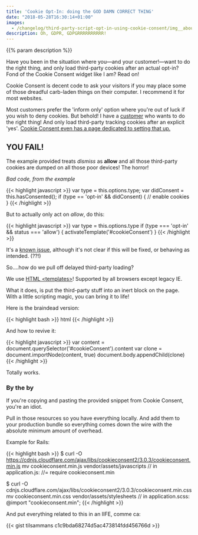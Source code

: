 ```yaml
---
title: 'Cookie Opt-In: doing the GOD DAMN CORRECT THING'
date: "2018-05-28T16:30:14+01:00"
images:
  - /changelog/third-party-script-opt-in-using-cookie-consent/img__about-cookie-consent-1-1-1024x588.png
description: Oh, GDPR, GDPGRRRRRRRRRR!
---
```

{{% param description %}}

Have you been in the situation where you—and your
customer!—want to do the right thing, and only load third-party cookies after
an actual opt-in? Fond of the Cookie Consent widget like I am? Read on!

Cookie Consent is decent code to ask your visitors if you may place some
of those dreadful carb-laden things on their computer. I recommend it for
most websites.

Most customers prefer the 'inform only' option where you're out of luck if
you wish to deny cookies. But behold! I have a [customer](http://www.blitts.nl) who wants to do
the right thing! And only load third-party tracking cookies after an explicit
'yes'. [Cookie Consent even has a page dedicated to setting that up.](https://www.osano.com/cookieconsent/documentation/disabling-cookies/)

## YOU FAIL!

The example provided treats _dismiss_ as **allow** and all those third-party
cookies are dumped on all those poor devices! The horror!


*Bad code, from the example*

{{< highlight javascript >}}
var type = this.options.type;
  var didConsent = this.hasConsented();
  if (type == 'opt-in' && didConsent) {
    // enable cookies
  }
{{< /highlight >}}

But to actually only act on _allow_, do this:

{{< highlight javascript >}}
var type = this.options.type
if (type === 'opt-in' && status === 'allow') {
  activateTemplate('#cookieConsent')
}
{{< /highlight >}}

It's a [known issue](https://github.com/insites/cookieconsent/issues/254), although
it's not clear if this will be fixed, or behaving as intended. (??!)

So....how do we pull off delayed third-party loading?

We use [HTML \<templates>](https://www.html5rocks.com/en/tutorials/webcomponents/template/)! Supported by all browsers except legacy IE.

What it does, is put the third-party stuff into an inert block on the page.
With a little scripting magic, you can bring it to life!

Here is the braindead version:

{{< highlight bash >}} html
<template id="cookieConsent">
  <script type="text/javascript">
    (function() {
        var ga = document.createElement('script');
        // ... etc
    })()
  </script>
</template>
{{< /highlight >}}

And how to revive it:

{{< highlight javascript >}}
var content = document.querySelector('#cookieConsent').content
var clone = document.importNode(content, true)
document.body.appendChild(clone)
{{< /highlight >}}

Totally works.

### By the by

If you're copying and pasting the provided snippet from Cookie Consent, you're an idiot.

Pull in those resources so you have everything locally. And add them to your
production bundle so everything comes down the wire with the absolute
minimum amount of overhead.

Example for Rails:

{{< highlight bash >}}
$ curl -O https://cdnjs.cloudflare.com/ajax/libs/cookieconsent2/3.0.3/cookieconsent.min.js
mv cookieconsent.min.js vendor/assets/javascripts
// in application.js:
//= require cookieconsent.min

$ curl -O cdnjs.cloudflare.com/ajax/libs/cookieconsent2/3.0.3/cookieconsent.min.css
mv cookieconsent.min.css vendor/assets/stylesheets
// in application.scss:
@import "cookieconsent.min";
{{< /highlight >}}

And put everything related to this in an IIFE, comme ca:

{{< gist tilsammans c1c9bda68274d5ac473814fdd456766d >}}
